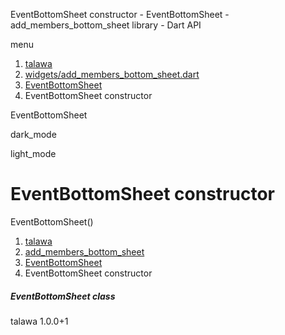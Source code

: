 




EventBottomSheet constructor - EventBottomSheet - add\_members\_bottom\_sheet library - Dart API







menu

1. [talawa](../../index.html)
2. [widgets/add\_members\_bottom\_sheet.dart](../../widgets_add_members_bottom_sheet/widgets_add_members_bottom_sheet-library.html)
3. [EventBottomSheet](../../widgets_add_members_bottom_sheet/EventBottomSheet-class.html)
4. EventBottomSheet constructor

EventBottomSheet


dark\_mode

light\_mode




# EventBottomSheet constructor


EventBottomSheet()

 


1. [talawa](../../index.html)
2. [add\_members\_bottom\_sheet](../../widgets_add_members_bottom_sheet/widgets_add_members_bottom_sheet-library.html)
3. [EventBottomSheet](../../widgets_add_members_bottom_sheet/EventBottomSheet-class.html)
4. EventBottomSheet constructor

##### EventBottomSheet class





talawa
1.0.0+1






